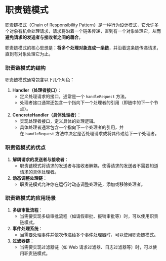 # 职责链模式
职责链模式（Chain of Responsibility Pattern）是一种行为设计模式，它允许多个对象有机会处理请求，请求将沿着一个链条传递，直到有一个对象处理它，从而**避免请求的发送者与接收者之间的耦合**。

职责链模式的核心思想是：**将多个处理对象连成一条链**，并沿着这条链传递请求，直到有对象处理它为止。

### 职责链模式的结构
职责链模式通常包含以下几个角色：
1. **Handler（处理者接口）**：
    - 定义处理请求的接口，通常是一个 `handleRequest` 方法。
    - 处理者接口通常还包含一个指向下一个处理者的引用（即链中的下一个节点）。 
2. **ConcreteHandler（具体处理者）**：
    - 实现处理者接口，定义具体的处理逻辑。   
    - 具体处理者通常包含一个指向下一个处理者的引用，并在 `handleRequest` 方法中决定是否处理请求或将其传递给下一个处理者。






### 职责链模式的优点
1. **解耦请求的发送者与接收者**：  
    - 职责链模式将请求的发送者与接收者解耦，使得请求的发送者不需要知道请求的具体处理者。      
2. **动态调整处理链**：  
    - 职责链模式允许你在运行时动态调整处理链，添加或移除处理者。

### 职责链模式的应用场景
1. **多级审批流程**： 
    - 当需要实现多级审批流程（如请假审批、报销审批等）时，可以使用职责链模式。      
2. **事件处理系统**：   
    - 当需要处理事件并依次传递给多个事件处理器时，可以使用职责链模式。      
3. **过滤器链**：  
    - 当需要实现过滤器链（如 Web 请求过滤器、日志过滤器等）时，可以使用职责链模式。
